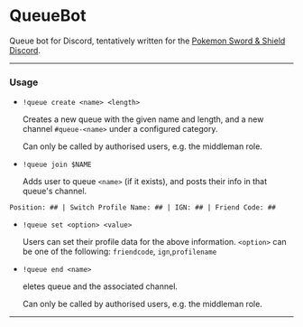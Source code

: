 # QueueBot
Queue bot for Discord, tentatively written for the [Pokemon Sword & Shield Discord](http://discord.gg/pokemonswordshield "Pokemon Sword & Shield Discord").

------------

### Usage
- `!queue create <name> <length>`

	Creates a new queue with the given name and length, and a new channel `#queue-<name>` under a configured category.

	Can only be called by authorised users, e.g. the middleman role.

- `!queue join $NAME`

	Adds user to queue `<name>` (if it exists), and posts their info in that queue's channel.

`Position: ## | Switch Profile Name: ## | IGN: ## | Friend Code: ## `

- `!queue set <option> <value>`

	Users can set their profile data for the above information. `<option>` can be one of the following: `friendcode`, `ign`,`profilename`

- `!queue end <name>`

	eletes queue and the associated channel.

	Can only be called by authorised users, e.g. the middleman role.

------------

###  
